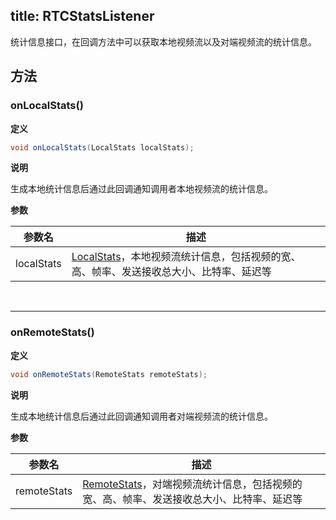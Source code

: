 title: RTCStatsListener
---

统计信息接口，在回调方法中可以获取本地视频流以及对端视频流的统计信息。

## 方法

### onLocalStats()

**定义**   

```java
void onLocalStats(LocalStats localStats);
```

**说明**

生成本地统计信息后通过此回调通知调用者本地视频流的统计信息。

**参数**

| 参数名 | 描述 |
|---|---|
|localStats|[LocalStats](/video/Android/api/local-stats.html)，本地视频流统计信息，包括视频的宽、高、帧率、发送接收总大小、比特率、延迟等|

</br>

---


### onRemoteStats()

**定义**   

```java
void onRemoteStats(RemoteStats remoteStats);
```

**说明**

生成本地统计信息后通过此回调通知调用者对端视频流的统计信息。

**参数**

| 参数名 | 描述 |
|---|---|
|remoteStats|[RemoteStats](/video/Android/api/remote-stats.html)，对端视频流统计信息，包括视频的宽、高、帧率、发送接收总大小、比特率、延迟等|


